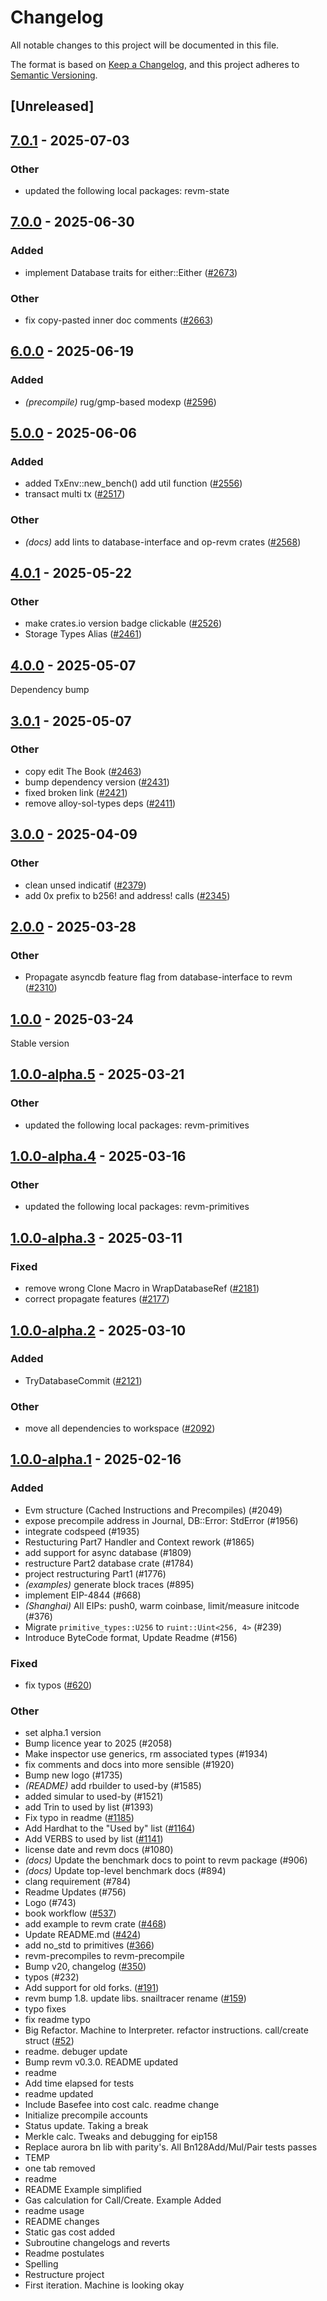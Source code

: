 # Changelog

All notable changes to this project will be documented in this file.

The format is based on [Keep a Changelog](https://keepachangelog.com/en/1.0.0/),
and this project adheres to [Semantic Versioning](https://semver.org/spec/v2.0.0.html).

## [Unreleased]

## [7.0.1](https://github.com/bluealloy/revm/compare/revm-database-interface-v7.0.0...revm-database-interface-v7.0.1) - 2025-07-03

### Other

- updated the following local packages: revm-state

## [7.0.0](https://github.com/bluealloy/revm/compare/revm-database-interface-v6.0.0...revm-database-interface-v7.0.0) - 2025-06-30

### Added

- implement Database traits for either::Either ([#2673](https://github.com/bluealloy/revm/pull/2673))

### Other

- fix copy-pasted inner doc comments ([#2663](https://github.com/bluealloy/revm/pull/2663))

## [6.0.0](https://github.com/bluealloy/revm/compare/revm-database-interface-v5.0.0...revm-database-interface-v6.0.0) - 2025-06-19

### Added

- *(precompile)* rug/gmp-based modexp ([#2596](https://github.com/bluealloy/revm/pull/2596))

## [5.0.0](https://github.com/bluealloy/revm/compare/revm-database-interface-v4.0.1...revm-database-interface-v5.0.0) - 2025-06-06

### Added

- added TxEnv::new_bench() add util function ([#2556](https://github.com/bluealloy/revm/pull/2556))
- transact multi tx ([#2517](https://github.com/bluealloy/revm/pull/2517))

### Other

- *(docs)* add lints to database-interface and op-revm crates ([#2568](https://github.com/bluealloy/revm/pull/2568))

## [4.0.1](https://github.com/bluealloy/revm/compare/revm-database-interface-v4.0.0...revm-database-interface-v4.0.1) - 2025-05-22

### Other

- make crates.io version badge clickable ([#2526](https://github.com/bluealloy/revm/pull/2526))
- Storage Types Alias ([#2461](https://github.com/bluealloy/revm/pull/2461))

## [4.0.0](https://github.com/bluealloy/revm/compare/revm-database-interface-v3.0.1...revm-database-interface-v4.0.0) - 2025-05-07

Dependency bump

## [3.0.1](https://github.com/bluealloy/revm/compare/revm-database-interface-v3.0.0...revm-database-interface-v3.0.1) - 2025-05-07

### Other

- copy edit The Book ([#2463](https://github.com/bluealloy/revm/pull/2463))
- bump dependency version ([#2431](https://github.com/bluealloy/revm/pull/2431))
- fixed broken link ([#2421](https://github.com/bluealloy/revm/pull/2421))
- remove alloy-sol-types deps ([#2411](https://github.com/bluealloy/revm/pull/2411))

## [3.0.0](https://github.com/bluealloy/revm/compare/revm-database-interface-v2.0.0...revm-database-interface-v3.0.0) - 2025-04-09

### Other

- clean unsed indicatif ([#2379](https://github.com/bluealloy/revm/pull/2379))
- add 0x prefix to b256! and address! calls ([#2345](https://github.com/bluealloy/revm/pull/2345))

## [2.0.0](https://github.com/bluealloy/revm/compare/revm-database-interface-v1.0.0...revm-database-interface-v2.0.0) - 2025-03-28

### Other

- Propagate asyncdb feature flag from database-interface to revm  ([#2310](https://github.com/bluealloy/revm/pull/2310))

## [1.0.0](https://github.com/bluealloy/revm/compare/revm-database-interface-v1.0.0-alpha.54...revm-database-interface-v1.0.0) - 2025-03-24

Stable version

## [1.0.0-alpha.5](https://github.com/bluealloy/revm/compare/revm-database-interface-v1.0.0-alpha.4...revm-database-interface-v1.0.0-alpha.5) - 2025-03-21

### Other

- updated the following local packages: revm-primitives

## [1.0.0-alpha.4](https://github.com/bluealloy/revm/compare/revm-database-interface-v1.0.0-alpha.3...revm-database-interface-v1.0.0-alpha.4) - 2025-03-16

### Other

- updated the following local packages: revm-primitives

## [1.0.0-alpha.3](https://github.com/bluealloy/revm/compare/revm-database-interface-v1.0.0-alpha.2...revm-database-interface-v1.0.0-alpha.3) - 2025-03-11

### Fixed

- remove wrong Clone Macro in WrapDatabaseRef ([#2181](https://github.com/bluealloy/revm/pull/2181))
- correct propagate features ([#2177](https://github.com/bluealloy/revm/pull/2177))

## [1.0.0-alpha.2](https://github.com/bluealloy/revm/compare/revm-database-interface-v1.0.0-alpha.1...revm-database-interface-v1.0.0-alpha.2) - 2025-03-10

### Added

- TryDatabaseCommit ([#2121](https://github.com/bluealloy/revm/pull/2121))

### Other

- move all dependencies to workspace ([#2092](https://github.com/bluealloy/revm/pull/2092))

## [1.0.0-alpha.1](https://github.com/bluealloy/revm/releases/tag/revm-database-interface-v1.0.0-alpha.1) - 2025-02-16

### Added

- Evm structure (Cached Instructions and Precompiles) (#2049)
- expose precompile address in Journal, DB::Error: StdError (#1956)
- integrate codspeed (#1935)
- Restucturing Part7 Handler and Context rework (#1865)
- add support for async database (#1809)
- restructure Part2 database crate (#1784)
- project restructuring Part1 (#1776)
- *(examples)* generate block traces (#895)
- implement EIP-4844 (#668)
- *(Shanghai)* All EIPs: push0, warm coinbase, limit/measure initcode (#376)
- Migrate `primitive_types::U256` to `ruint::Uint<256, 4>` (#239)
- Introduce ByteCode format, Update Readme (#156)

### Fixed

- fix typos ([#620](https://github.com/bluealloy/revm/pull/620))

### Other

- set alpha.1 version
- Bump licence year to 2025 (#2058)
- Make inspector use generics, rm associated types (#1934)
- fix comments and docs into more sensible (#1920)
- Bump new logo (#1735)
- *(README)* add rbuilder to used-by (#1585)
- added simular to used-by (#1521)
- add Trin to used by list (#1393)
- Fix typo in readme ([#1185](https://github.com/bluealloy/revm/pull/1185))
- Add Hardhat to the "Used by" list ([#1164](https://github.com/bluealloy/revm/pull/1164))
- Add VERBS to used by list ([#1141](https://github.com/bluealloy/revm/pull/1141))
- license date and revm docs (#1080)
- *(docs)* Update the benchmark docs to point to revm package (#906)
- *(docs)* Update top-level benchmark docs (#894)
- clang requirement (#784)
- Readme Updates (#756)
- Logo (#743)
- book workflow ([#537](https://github.com/bluealloy/revm/pull/537))
- add example to revm crate ([#468](https://github.com/bluealloy/revm/pull/468))
- Update README.md ([#424](https://github.com/bluealloy/revm/pull/424))
- add no_std to primitives ([#366](https://github.com/bluealloy/revm/pull/366))
- revm-precompiles to revm-precompile
- Bump v20, changelog ([#350](https://github.com/bluealloy/revm/pull/350))
- typos (#232)
- Add support for old forks. ([#191](https://github.com/bluealloy/revm/pull/191))
- revm bump 1.8. update libs. snailtracer rename ([#159](https://github.com/bluealloy/revm/pull/159))
- typo fixes
- fix readme typo
- Big Refactor. Machine to Interpreter. refactor instructions. call/create struct ([#52](https://github.com/bluealloy/revm/pull/52))
- readme. debuger update
- Bump revm v0.3.0. README updated
- readme
- Add time elapsed for tests
- readme updated
- Include Basefee into cost calc. readme change
- Initialize precompile accounts
- Status update. Taking a break
- Merkle calc. Tweaks and debugging for eip158
- Replace aurora bn lib with parity's. All Bn128Add/Mul/Pair tests passes
- TEMP
- one tab removed
- readme
- README Example simplified
- Gas calculation for Call/Create. Example Added
- readme usage
- README changes
- Static gas cost added
- Subroutine changelogs and reverts
- Readme postulates
- Spelling
- Restructure project
- First iteration. Machine is looking okay
